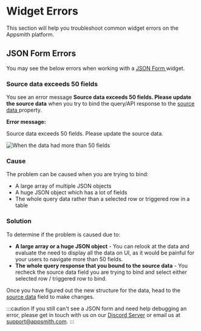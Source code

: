 # Widget Errors

This section will help you troubleshoot common widget errors on the Appsmith platform.

## JSON Form Errors

You may see the below errors when working with a [JSON Form ](../../reference/widgets/json-form.md)widget.

### **Source data exceeds 50 fields**

You see an error message **Source data exceeds 50 fields. Please update the source data** when you try to bind the query/API response to the [source data ](../../reference/widgets/json-form.md#source-data)property.

**Error message:**

Source data exceeds 50 fields. Please update the source data.

![When the data had more than 50 fields](</img/Troubleshooting__Widget_Errors__JSON_Form_Errors__Source_Exceeds_50_Fields.png>)

### Cause

The problem can be caused when you are trying to bind:&#x20;

* A large array of multiple JSON objects&#x20;
* A huge JSON object which has a lot of fields&#x20;
* The whole query data rather than a selected row or triggered row in a table

### Solution

To determine if the problem is caused due to:

* &#x20;**A large array or a huge JSON object** - You can relook at the data and evaluate the need to display all the data on UI, as it would be painful for your users to navigate more than 50 fields.&#x20;
* **The whole query response that you bound to the source data** - You recheck the source data field you are trying to bind and select either selected row / triggered row to bind.&#x20;

Once you have figured out the new structure for the data, head to the [source data](../../reference/widgets/json-form.md#source-data) field to make changes.

:::caution
If you still can't see a JSON form and need help debugging an error, please get in touch with us on our [Discord Server](https://discord.com/invite/rBTTVJp) or email us at support@appsmith.com.&#x20;
:::